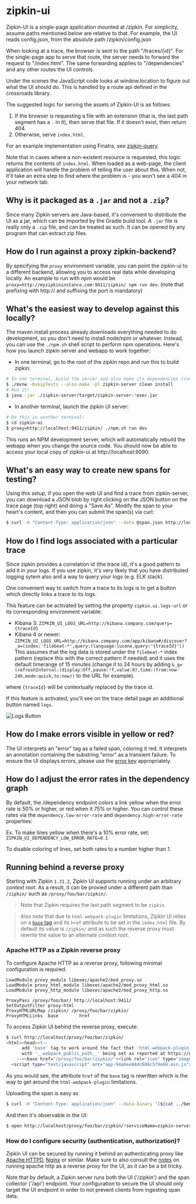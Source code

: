 # zipkin-ui

Zipkin-UI is a single-page application mounted at /zipkin. For simplicity,
assume paths mentioned below are relative to that. For example, the UI
reads config.json, from the absolute path /zipkin/config.json

When looking at a trace, the browser is sent to the path "/traces/{id}".
For the single-page app to serve that route, the server needs to forward
the request to "/index.html". The same forwarding applies to "/dependencies"
and any other routes the UI controls.

Under the scenes the JavaScript code looks at window.location to figure
out what the UI should do. This is handled by a route api defined in the
crossroads library.

The suggested logic for serving the assets of Zipkin-UI is as follows:

 1. If the browser is requesting a file with an extension (that is, the last path segment has a `.` in it), then
    serve that file. If it doesn't exist, then return 404.
 1. Otherwise, serve `index.html`.

For an example implementation using Finatra, see [zipkin-query](https://github.com/openzipkin/zipkin/blob/5dec252e4c562b21bac5ac2f9d0b437d90988f79/zipkin-query/src/main/scala/com/twitter/zipkin/query/ZipkinQueryController.scala).

Note that in cases where a non-existent resource is requested, this logic returns the contents of `index.html`. When
loaded as a web-page, the client application will handle the problem of telling the user about this. When not,
it'll take an extra step to find where the problem is - you won't see a 404 in your network tab.

## Why is it packaged as a `.jar` and not a `.zip`?

Since many Zipkin servers are Java-based, it's convenient to distribute the UI as a jar, which can be imported by the
Gradle build tool. A `.jar` file is really only a `.zip` file, and can be treated as such. It can be opened by any
program that can extract zip files.

## How do I run against a proxy zipkin-backend?

By specifying the `proxy` environment variable, you can point the zipkin-ui to a different backend, allowing you to access real data while developing locally.
An example to run with npm would be `proxy=http://myzipkininstance.com:9411/zipkin/ npm run dev`. (note that prefixing with http:// and suffixing the port is mandatory)

## What's the easiest way to develop against this locally?

The maven install process already downloads everything needed to do development,
so you don't need to install node/npm or whatever. Instead, you can use the
`./npm.sh` shell script to perform npm operations. Here's how you launch zipkin
server and webapp to work together:

* In one terminal, go to the root of the zipkin repo and run this to build zipkin:

```bash
# In one terminal, build the server and also make its dependencies (run from the root of the zipkin repo)
$ ./mvnw -DskipTests --also-make -pl zipkin-server clean install
# Run it!
$ java -jar ./zipkin-server/target/zipkin-server-*exec.jar
```

* In another terminal, launch the zipkin UI server:

```bash
# Do this in another terminal!
$ cd zipkin-ui
$ proxy=http://localhost:9411/zipkin/ ./npm.sh run dev
```

This runs an NPM development server, which will automatically rebuild the webapp
when you change the source code. You should now be able to access your local
copy of zipkin-ui at http://localhost:9090.

## What's an easy way to create new spans for testing?

Using this setup, if you open the web UI and find a trace from zipkin-server,
you can download a JSON blob by right clicking on the JSON button on the trace
page (top right) and doing a "Save As". Modify the span to your heart's content,
and then you can submit the span(s) via curl:

```bash
$ curl -H "Content-Type: application/json" --data @span.json http://localhost:9411/api/v1/spans
```

## How do I find logs associated with a particular trace

Since zipkin provides a correlation id (the trace id), it's a good pattern to add it in your logs.
If you use zipkin, it's very likely that you have distributed logging sytem also and a way to query your logs (e.g. ELK stack).

One convenient way to switch from a trace to its logs is to get a button which directly links a trace to its logs.

This feature can be activated by setting the property `zipkin.ui.logs-url` or its corresponding environment variable:

* Kibana 3: `ZIPKIN_UI_LOGS_URL=http://kibana.company.com/query={traceId}`
* Kibana 4 or newer: `ZIPKIN_UI_LOGS_URL=http://kibana.company.com/app/kibana#/discover?_a=(index:'filebeat-*',query:(language:lucene,query:'{traceId}'))`
  This assumes that the log data is stored under the `filebeat-*` index pattern (replace this with the correct pattern if needed) and it uses the default timerange of 15 minutes (change it to 24 hours by adding `&_g=(refreshInterval:(display:Off,pause:!f,value:0),time:(from:now-24h,mode:quick,to:now))` to the URL for example).

where `{traceId}` will be contextually replaced by the trace id.

If this feature is activated, you'll see on the trace detail page an additional button named `logs`.

![Logs Button](https://cloud.githubusercontent.com/assets/9842366/20482538/6e35ca66-afed-11e6-90e9-1e28f66d985e.png)

## How do I make errors visible in yellow or red?
The UI interprets an "error" tag as a failed span, coloring it red. It interprets an annotation containing the substring
"error" as a transient failure. To ensure the UI displays errors, please use the [error key](https://zipkin.io/public/thrift/v1/zipkinCore.html#Const_ERROR) appropriately.

## How do I adjust the error rates in the dependency graph

By default, the /dependency endpoint colors a link yellow when the error
rate is 50% or higher, or red when it 75% or higher. You can control
these rates via the `dependency.low-error-rate` and `dependency.high-error-rate`
properties:

Ex. To make lines yellow when there's a 10% error rate, set:
`ZIPKIN_UI_DEPENDENCY_LOW_ERROR_RATE=0.1`

To disable coloring of lines, set both rates to a number higher than 1.

## Running behind a reverse proxy
Starting with Zipkin `1.31.2`, Zipkin UI supports running under an arbitrary _context root_. As a result, it can be proxied
under a different path than `/zipkin/` such as `/proxy/foo/bar/zipkin/`.

> Note that Zipkin requires the last path segment to be `zipkin`.

> Also note that due to `html-webpack-plugin` limitations, Zipkin UI relies on a
[`base` tag](https://www.w3schools.com/TAgs/tag_base.asp) and its `href` attribute to be set in the `index.html` file.
By default its value is `/zipkin/` and as such the reverse proxy must rewrite the value to an alternate _context root_.

### Apache HTTP as a Zipkin reverse proxy
To configure Apache HTTP as a reverse proxy, following minimal configuration is required.

```
LoadModule proxy_module libexec/apache2/mod_proxy.so
LoadModule proxy_html_module libexec/apache2/mod_proxy_html.so
LoadModule proxy_http_module libexec/apache2/mod_proxy_http.so

ProxyPass /proxy/foo/bar/ http://localhost:9411/
SetOutputFilter proxy-html
ProxyHTMLURLMap /zipkin/ /proxy/foo/bar/zipkin/
ProxyHTMLLinks  base        href
```

To access Zipkin UI behind the reverse proxy, execute:
```bash
$ curl http://localhost/proxy/foo/bar/zipkin/
<html><head><!--
      add 'base' tag to work around the fact that 'html-webpack-plugin' does not work
      with '__webpack_public_path__' being set as reported at https://github.com/jantimon/html-webpack-plugin/issues/119
    --><base href="/proxy/foo/bar/zipkin/"><link rel="icon" type="image/x-icon" href="favicon.ico"><meta charset="UTF-8"><title>Webpack App</title><link href="app-94a6ee84dc608c5f9e66.min.css" rel="stylesheet"></head><body>
  <script type="text/javascript" src="app-94a6ee84dc608c5f9e66.min.js"></script></body></html>
```
As you would see, the attribute `href` of the `base` tag is rewritten which is the way to get around the
`html-webpack-plugin` limitations.

Uploading the span is easy as
```bash
$ curl -H "Content-Type: application/json" --data-binary "[$(cat ../benchmarks/src/main/resources/span-local.json)]" http://localhost/proxy/foo/bar/api/v1/spans
```

And then it's observable in the UI:
```bash
$ open http://localhost/proxy/foo/bar/zipkin/?serviceName=zipkin-server&startTs=1378193040000&endTs=1505463856013
```
### How do I configure security (authentication, authorization)? 

Zipkin UI can be secured by running it behind an authenticating proxy like [Apache HTTPD](https://httpd.apache.org/docs/current/howto/auth.html), [Nginx](https://nginx.org/en/docs/http/ngx_http_auth_basic_module.html) or similar. Make sure to also consult the [notes](#apache-http-as-a-zipkin-reverse-proxy) on running apache http as a reverse proxy for the UI, as it can be a bit tricky.

Note that by default, a Zipkin server runs both the UI ('/zipkin') and the span collector ('/api') endpoint. Your configuration to secure the UI should only target the UI endpoint in order to not prevent clients from ingesting span data.
